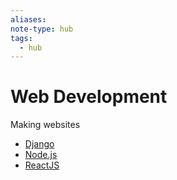 ```yaml
---
aliases: 
note-type: hub
tags:
  - hub
---
```


# Web Development

Making websites

- [Django](Django.md)
- [Node.js](Node.js.md)
- [ReactJS](ReactJS.md)
